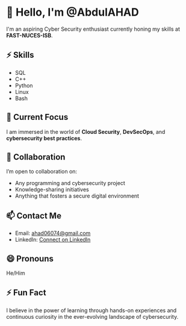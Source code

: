 # 👋 Hello, I'm @AbdulAHAD  

I'm an aspiring Cyber Security enthusiast currently honing my skills at **FAST-NUCES-ISB**.  

## ⚡ Skills  
- SQL  
- C++  
- Python  
- Linux  
- Bash  

## 🌱 Current Focus  
I am immersed in the world of **Cloud Security**, **DevSecOps**, and **cybersecurity best practices**.  

## 💞️ Collaboration  
I’m open to collaboration on:  
- Any programming and cybersecurity project  
- Knowledge-sharing initiatives  
- Anything that fosters a secure digital environment  

## 📫 Contact Me  
- Email: [ahad06074@gmail.com](mailto:ahad06074@gmail.com)  
- LinkedIn: [Connect on LinkedIn](https://www.linkedin.com/in/abdul-ahad-988305286/)  

## 😄 Pronouns  
He/Him  

## ⚡ Fun Fact  
I believe in the power of learning through hands-on experiences and continuous curiosity in the ever-evolving landscape of cybersecurity.  

<!---  
AbdulAHAD968/AbdulAHAD968 is a ✨ special ✨ repository because its `README.md` (this file) appears on your GitHub profile.  
You can click the Preview link to take a look at your changes.  
--->
